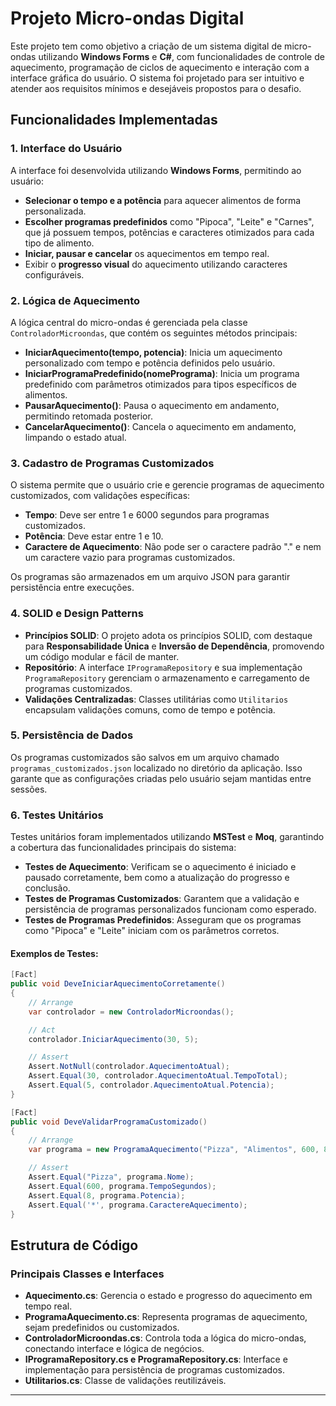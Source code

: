 # Projeto Micro-ondas Digital

Este projeto tem como objetivo a criação de um sistema digital de micro-ondas utilizando **Windows Forms** e **C#**, com funcionalidades de controle de aquecimento, programação de ciclos de aquecimento e interação com a interface gráfica do usuário. O sistema foi projetado para ser intuitivo e atender aos requisitos mínimos e desejáveis propostos para o desafio.

## Funcionalidades Implementadas

### 1. **Interface do Usuário**
A interface foi desenvolvida utilizando **Windows Forms**, permitindo ao usuário:

- **Selecionar o tempo e a potência** para aquecer alimentos de forma personalizada.
- **Escolher programas predefinidos** como "Pipoca", "Leite" e "Carnes", que já possuem tempos, potências e caracteres otimizados para cada tipo de alimento.
- **Iniciar, pausar e cancelar** os aquecimentos em tempo real.
- Exibir o **progresso visual** do aquecimento utilizando caracteres configuráveis.

### 2. **Lógica de Aquecimento**
A lógica central do micro-ondas é gerenciada pela classe `ControladorMicroondas`, que contém os seguintes métodos principais:

- **IniciarAquecimento(tempo, potencia)**: Inicia um aquecimento personalizado com tempo e potência definidos pelo usuário.
- **IniciarProgramaPredefinido(nomePrograma)**: Inicia um programa predefinido com parâmetros otimizados para tipos específicos de alimentos.
- **PausarAquecimento()**: Pausa o aquecimento em andamento, permitindo retomada posterior.
- **CancelarAquecimento()**: Cancela o aquecimento em andamento, limpando o estado atual.

### 3. **Cadastro de Programas Customizados**
O sistema permite que o usuário crie e gerencie programas de aquecimento customizados, com validações específicas:

- **Tempo**: Deve ser entre 1 e 6000 segundos para programas customizados.
- **Potência**: Deve estar entre 1 e 10.
- **Caractere de Aquecimento**: Não pode ser o caractere padrão "." e nem um caractere vazio para programas customizados.

Os programas são armazenados em um arquivo JSON para garantir persistência entre execuções.

### 4. **SOLID e Design Patterns**
- **Princípios SOLID**: O projeto adota os princípios SOLID, com destaque para **Responsabilidade Única** e **Inversão de Dependência**, promovendo um código modular e fácil de manter.
- **Repositório**: A interface `IProgramaRepository` e sua implementação `ProgramaRepository` gerenciam o armazenamento e carregamento de programas customizados.
- **Validações Centralizadas**: Classes utilitárias como `Utilitarios` encapsulam validações comuns, como de tempo e potência.

### 5. **Persistência de Dados**
Os programas customizados são salvos em um arquivo chamado `programas_customizados.json` localizado no diretório da aplicação. Isso garante que as configurações criadas pelo usuário sejam mantidas entre sessões.

### 6. **Testes Unitários**
Testes unitários foram implementados utilizando **MSTest** e **Moq**, garantindo a cobertura das funcionalidades principais do sistema:

- **Testes de Aquecimento**: Verificam se o aquecimento é iniciado e pausado corretamente, bem como a atualização do progresso e conclusão.
- **Testes de Programas Customizados**: Garantem que a validação e persistência de programas personalizados funcionam como esperado.
- **Testes de Programas Predefinidos**: Asseguram que os programas como "Pipoca" e "Leite" iniciam com os parâmetros corretos.

#### Exemplos de Testes:

```csharp
[Fact]
public void DeveIniciarAquecimentoCorretamente()
{
    // Arrange
    var controlador = new ControladorMicroondas();

    // Act
    controlador.IniciarAquecimento(30, 5);

    // Assert
    Assert.NotNull(controlador.AquecimentoAtual);
    Assert.Equal(30, controlador.AquecimentoAtual.TempoTotal);
    Assert.Equal(5, controlador.AquecimentoAtual.Potencia);
}

[Fact]
public void DeveValidarProgramaCustomizado()
{
    // Arrange
    var programa = new ProgramaAquecimento("Pizza", "Alimentos", 600, 8, '*', "Ideal para pizzas", true);

    // Assert
    Assert.Equal("Pizza", programa.Nome);
    Assert.Equal(600, programa.TempoSegundos);
    Assert.Equal(8, programa.Potencia);
    Assert.Equal('*', programa.CaractereAquecimento);
}
```

## Estrutura de Código

### Principais Classes e Interfaces
- **Aquecimento.cs**: Gerencia o estado e progresso do aquecimento em tempo real.
- **ProgramaAquecimento.cs**: Representa programas de aquecimento, sejam predefinidos ou customizados.
- **ControladorMicroondas.cs**: Controla toda a lógica do micro-ondas, conectando interface e lógica de negócios.
- **IProgramaRepository.cs e ProgramaRepository.cs**: Interface e implementação para persistência de programas customizados.
- **Utilitarios.cs**: Classe de validações reutilizáveis.

---

